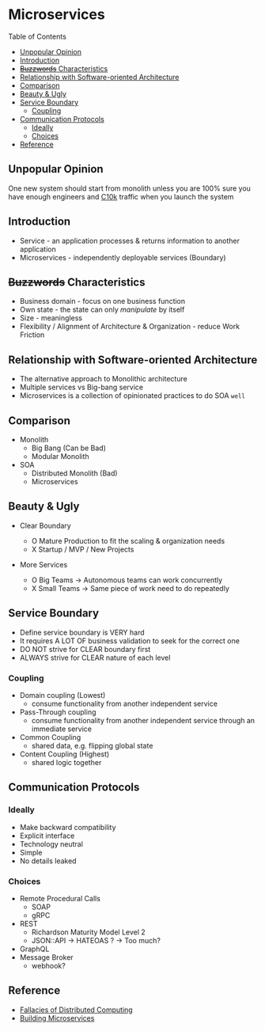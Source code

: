 # Microservices <!-- omit in toc -->

Table of Contents

- [Unpopular Opinion](#unpopular-opinion)
- [Introduction](#introduction)
- [~~Buzzwords~~ Characteristics](#buzzwords-characteristics)
- [Relationship with Software-oriented Architecture](#relationship-with-software-oriented-architecture)
- [Comparison](#comparison)
- [Beauty \& Ugly](#beauty--ugly)
- [Service Boundary](#service-boundary)
  - [Coupling](#coupling)
- [Communication Protocols](#communication-protocols)
  - [Ideally](#ideally)
  - [Choices](#choices)
- [Reference](#reference)

## Unpopular Opinion

One new system should start from monolith unless you are 100% sure you have enough engineers and [C10k](https://en.wikipedia.org/wiki/C10k_problem "https://en.wikipedia.org/wiki/C10k_problem") traffic when you launch the system

## Introduction

- Service - an application processes & returns information to another application
- Microservices - independently deployable services (Boundary)

## ~~Buzzwords~~ Characteristics

- Business domain - focus on one business function
- Own state - the state can only _manipulate_ by itself
- Size - meaningless
- Flexibility / Alignment of Architecture & Organization - reduce Work Friction

## Relationship with Software-oriented Architecture

- The alternative approach to Monolithic architecture
- Multiple services vs Big-bang service
- Microservices is a collection of opinionated practices to do SOA `well`

## Comparison

- Monolith
  - Big Bang (Can be Bad)
  - Modular Monolith
- SOA
  - Distributed Monolith (Bad)
  - Microservices

## Beauty & Ugly

- Clear Boundary

  - O Mature Production to fit the scaling & organization needs
  - X Startup / MVP / New Projects

- More Services
  - O Big Teams -> Autonomous teams can work concurrently
  - X Small Teams -> Same piece of work need to do repeatedly

## Service Boundary

- Define service boundary is VERY hard
- It requires A LOT OF business validation to seek for the correct one
- DO NOT strive for CLEAR boundary first
- ALWAYS strive for CLEAR nature of each level

### Coupling

- Domain coupling (Lowest)
  - consume functionality from another independent service
- Pass-Through coupling
  - consume functionality from another independent service through an immediate service
- Common Coupling
  - shared data, e.g. flipping global state
- Content Coupling (Highest)
  - shared logic together

## Communication Protocols

### Ideally

- Make backward compatibility
- Explicit interface
- Technology neutral
- Simple
- No details leaked

### Choices

- Remote Procedural Calls
  - SOAP
  - gRPC
- REST
  - Richardson Maturity Model Level 2
  - JSON::API -> HATEOAS ? -> Too much?
- GraphQL
- Message Broker
  - webhook?

## Reference

- [Fallacies of Distributed Computing](https://en.wikipedia.org/wiki/Fallacies_of_distributed_computing "https://en.wikipedia.org/wiki/Fallacies_of_distributed_computing")
- [Building Microservices](https://www.oreilly.com/library/view/building-microservices-2nd/9781492034018 "https://www.oreilly.com/library/view/building-microservices-2nd/9781492034018")
